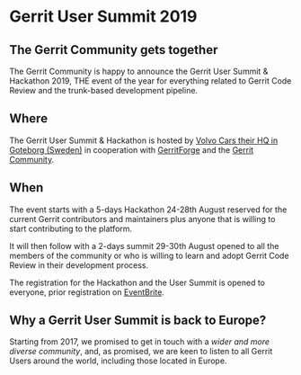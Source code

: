 # Gerrit User Summit 2019

## The Gerrit Community gets together

The Gerrit Community is happy to announce the Gerrit User Summit & Hackathon 2019,
THE event of the year for everything related to Gerrit Code Review and the
trunk-based development pipeline.

## Where

The Gerrit User Summit & Hackathon is hosted by [Volvo Cars their HQ in Goteborg
(Sweden)](https://goo.gl/maps/rsjB5vsFXE2tQ5i6A) in cooperation with [GerritForge](http://www.gerritforge.com) and the [Gerrit Community](https://groups.google.com/forum/#!topic/repo-discuss/uVQbBOC9IeU).

## When

The event starts with a 5-days Hackathon 24-28th August reserved for the current
Gerrit contributors and maintainers plus anyone that is willing to start contributing
to the platform.

It will then follow with a 2-days summit 29-30th August opened to all the members
of the community or who is willing to learn and adopt Gerrit Code Review in their
development process.

The registration for the Hackathon and the User Summit is opened to
everyone, prior registration on [EventBrite](https://gus2019.eventbrite.com).

## Why a Gerrit User Summit is back to Europe?

Starting from 2017, we promised to get in touch with a *wider and more diverse community*,
and, as promised, we are keen to listen to all Gerrit Users around the world, including
those located in Europe.